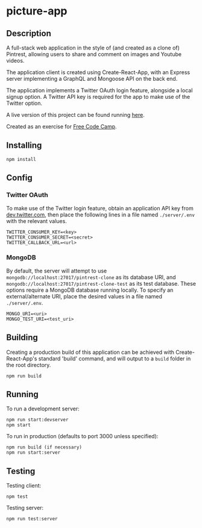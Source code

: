 # picture-app
## Description
A full-stack web application in the style of (and created as a clone of) Pintrest, allowing users to share and comment on images and Youtube videos.

The application client is created using Create-React-App, with an Express server implementing a GraphQL and Mongoose API on the back end.

The application implements a Twitter OAuth login feature, alongside a local signup option. A Twitter API key is required for the app to make use of the Twitter option.

A live version of this project can be found running [here](https://arm-picture-app.herokuapp.com/).

Created as an exercise for [Free Code Camp](http://freecodecamp.com).
## Installing
```
npm install
```
## Config
### Twitter OAuth
To make use of the Twitter login feature, obtain an application API key from [dev.twitter.com](https://dev.twitter.com), then place the following lines in a file named `./server/.env` with the relevant values.
```
TWITTER_CONSUMER_KEY=<key>
TWITTER_CONSUMER_SECRET=<secret>
TWITTER_CALLBACK_URL=<url>
```
### MongoDB
By default, the server will attempt to use `mongodb://localhost:27017/pintrest-clone` as its database URI, and `mongodb://localhost:27017/pintrest-clone-test` as its test database. These options require a MongoDB database running locally. To specify an external/alternate URI, place the desired values in a file named `./server/.env`.
```
MONGO_URI=<uri>
MONGO_TEST_URI=<test_uri>
```
## Building
Creating a production build of this application can be achieved with Create-React-App's standard 'build' command, and will output to a `build` folder in the root directory.
```
npm run build
```
## Running

To run a development server:
```
npm run start:devserver
npm start
```

To run in production (defaults to port 3000 unless specified):
```
npm run build (if necessary)
npm run start:server
```

## Testing

Testing client:
```
npm test
```

Testing server:
```
npm run test:server
```

